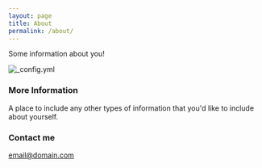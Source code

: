```yaml
---
layout: page
title: About
permalink: /about/
---
```


Some information about you!

![_config.yml](/Three.png "_config.yml")

### More Information

A place to include any other types of information that you'd like to include about yourself.

### Contact me

[email@domain.com](mailto:email@domain.com)
